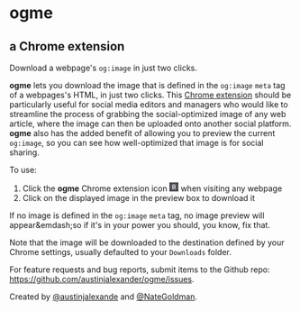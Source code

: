 # ogme

## a Chrome extension

Download a webpage's `og:image` in just two clicks.

**ogme** lets you download the image that is defined in the `og:image` `meta` tag of a webpages's HTML, in just two clicks. This <a href="https://chrome.google.com/webstore/detail/ogme/kkhddppbaabnelnahdndgjhiddnbchbo" target="_blank">Chrome extension</a> should be particularly useful for social media editors and managers who would like to streamline the process of grabbing the social-optimized image of any web article, where the image can then be uploaded onto another social platform. **ogme** also has the added benefit of allowing you to preview the current `og:image`, so you can see how well-optimized that image is for social sharing.

To use:

1. Click the **ogme** Chrome extension icon ![ogme icon](images/og16.png) when visiting any webpage
2. Click on the displayed image in the preview box to download it

If no image is defined in the `og:image` `meta` tag, no image preview will appear&emdash;so if it's in your power you should, you know, fix that.  

Note that the image will be downloaded to the destination defined by your Chrome settings, usually defaulted to your `Downloads` folder.

For feature requests and bug reports, submit items to the Github repo: https://github.com/austinjalexander/ogme/issues.

Created by <a href="https://twitter.com/austinjalexande" target="_blank">@austinjalexande</a> and <a href="https://twitter.com/NateGoldman" target="_blank">@NateGoldman</a>.



